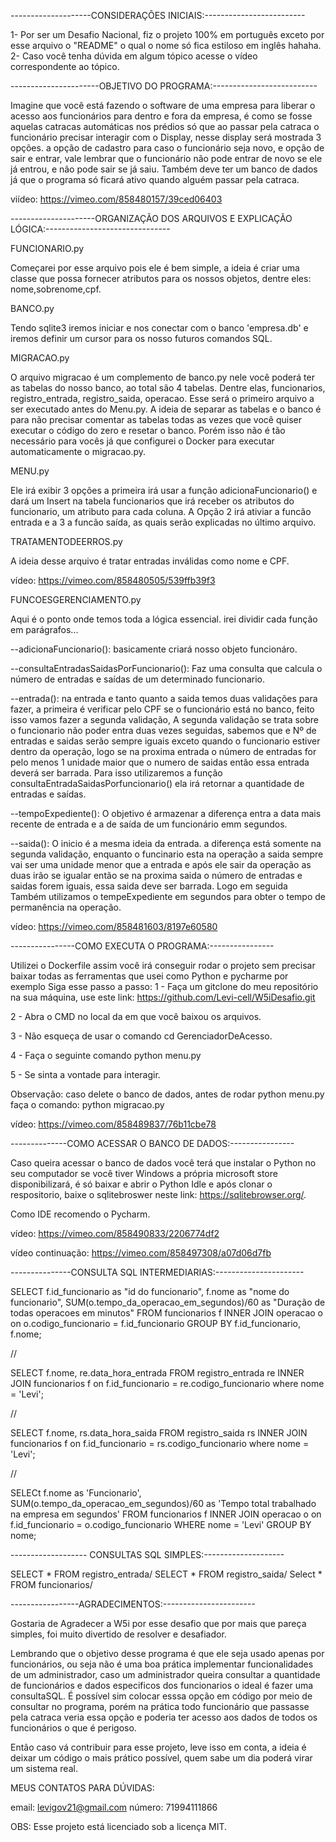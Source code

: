--------------------CONSIDERAÇÕES INICIAIS:-------------------------

1- Por ser um Desafio Nacional, fiz o projeto 100% em português exceto por esse arquivo o "README" o qual o nome só fica estiloso em inglês hahaha.
2- Caso você tenha dúvida em algum tópico acesse o vídeo correspondente ao tópico.

----------------------OBJETIVO DO PROGRAMA:--------------------------

Imagine que você está fazendo o software de uma empresa para liberar o acesso aos funcionários para dentro e fora da empresa, é como se fosse aquelas catracas automáticas nos prédios só que ao passar pela catraca o funcionário precisar interagir com o Display, nesse display será mostrada 3 opções. a opção de cadastro para caso o funcionário seja novo, e opção de sair e entrar, vale lembrar que o funcionário não pode entrar de novo se ele já entrou, e não pode sair se já saiu. Também deve ter um banco de dados já que o programa só ficará ativo quando alguém passar pela catraca.

viídeo: https://vimeo.com/858480157/39ced06403

---------------------ORGANIZAÇÃO DOS ARQUIVOS E EXPLICAÇÃO LÓGICA:-------------------------------


FUNCIONARIO.py

Começarei por esse arquivo pois ele é bem simple, a ideia é criar uma classe que possa fornecer atributos para os nossos objetos, dentre eles: nome,sobrenome,cpf.

BANCO.py

Tendo sqlite3 iremos iniciar e nos conectar com o banco 'empresa.db' e iremos definir um cursor para os nosso futuros comandos SQL.

MIGRACAO.py

O arquivo migracao é um complemento de banco.py nele você poderá ter as tabelas do nosso banco, ao total são 4 tabelas. Dentre elas, funcionarios, registro_entrada, registro_saida, operacao. Esse será o primeiro arquivo a ser executado antes do Menu.py. A ideia de separar as tabelas e o banco é para não precisar comentar as tabelas todas as vezes que você quiser executar o código do zero e resetar o banco. Porém isso não é tão necessário para vocês já que configurei o Docker para executar automaticamente o migracao.py.

MENU.py

Ele irá exibir 3 opções a primeira irá usar a função adicionaFuncionario() e dará um Insert na tabela funcionarios que irá receber os atributos do funcionario, um atributo para cada coluna. A Opção 2 irá ativiar a funcão entrada e a 3 a funcão saída, as quais serão explicadas no último arquivo.

TRATAMENTODEERROS.py

A ideia desse arquivo é tratar entradas inválidas como nome e CPF. 

vídeo: https://vimeo.com/858480505/539ffb39f3

FUNCOESGERENCIAMENTO.py

Aqui é o ponto onde temos toda a lógica essencial. irei dividir cada função em parágrafos...

--adicionaFuncionario(): basicamente criará nosso objeto funcionáro.

--consultaEntradasSaidasPorFuncionario(): Faz uma consulta que calcula o número de entradas e saídas de um determinado funcionario.

--entrada(): na entrada e tanto quanto a saida temos duas validações para fazer, a primeira é verificar pelo CPF se o funcionário está no banco, feito isso vamos fazer a segunda validação, A segunda validação se trata sobre o funcionario não poder entra duas vezes seguidas, sabemos que e Nº de entradas e saidas serão sempre iguais exceto quando o funcionario estiver dentro da operação, logo se na proxima entrada o número de entradas for pelo menos 1 unidade maior que o numero de saidas então essa entrada deverá ser barrada. Para isso utilizaremos a função consultaEntradaSaidasPorfuncionario() ela irá retornar a quantidade de entradas e saídas.

--tempoExpediente(): O objetivo é armazenar a diferença entra a data mais recente de entrada e a de saída de um funcionário emm segundos.

--saida(): O inicio é a mesma ideia da entrada.  a diferença está somente na segunda validação, enquanto o funcinario esta na operação a saida sempre vai ser uma unidade menor que a entrada e após ele sair da operação as duas irão se igualar então se na proxima saida o número de entradas e saidas forem iguais, essa saida deve ser barrada. Logo em seguida Também utilizamos o tempeExpediente em segundos para obter o tempo de permanência na operação.

vídeo: https://vimeo.com/858481603/8197e60580

----------------COMO EXECUTA O PROGRAMA:----------------

Utilizei o Dockerfile assim você irá conseguir rodar o projeto  sem precisar baixar todas as ferramentas que usei como Python e pycharme por exemplo
Siga esse passo a passo:
1 - Faça um gitclone do meu repositório na sua máquina, use este link: https://github.com/Levi-cell/W5iDesafio.git

2 - Abra o CMD no local da em que você baixou os arquivos. 

3 - Não esqueça de usar o comando cd GerenciadorDeAcesso.

4 - Faça o seguinte comando python menu.py

5 - Se sinta a vontade para interagir.

Observação: caso delete o banco de dados, antes de rodar python menu.py faça o comando: python migracao.py

vídeo: https://vimeo.com/858489837/76b11cbe78

--------------COMO ACESSAR O BANCO DE DADOS:----------------

Caso queira acessar o banco de dados você terá que instalar o Python no seu computador se você tiver Windows a própria microsoft store disponibilizará, é só baixar e abrir o Python Idle e após clonar o respositorio, baixe o sqlitebroswer neste link: https://sqlitebrowser.org/.

Como IDE recomendo o Pycharm. 

vídeo: https://vimeo.com/858490833/2206774df2

vídeo continuação: https://vimeo.com/858497308/a07d06d7fb

---------------CONSULTA SQL INTERMEDIARIAS:----------------------

SELECT
    f.id_funcionario as "id do funcionario",
    f.nome as "nome do funcionario",
    SUM(o.tempo_da_operacao_em_segundos)/60 as "Duração de todas operacoes em minutos"
FROM
    funcionarios f
INNER JOIN
    operacao o on o.codigo_funcionario = f.id_funcionario
GROUP BY
    f.id_funcionario, f.nome;

//

SELECT f.nome,
       re.data_hora_entrada
       FROM registro_entrada re
INNER JOIN funcionarios f on f.id_funcionario = re.codigo_funcionario
where nome = 'Levi';

//

SELECT f.nome,
       rs.data_hora_saida
       FROM registro_saida rs
INNER JOIN funcionarios f on f.id_funcionario = rs.codigo_funcionario
where nome = 'Levi';

//

SELECt f.nome as 'Funcionario',
       SUM(o.tempo_da_operacao_em_segundos)/60 as 'Tempo total trabalhado na empresa em segundos'
       FROM funcionarios f 
INNER JOIN operacao o on f.id_funcionario = o.codigo_funcionario
WHERE nome = 'Levi'
 GROUP BY nome;
    

------------------- CONSULTAS SQL SIMPLES:--------------------


SELECT * FROM registro_entrada/
SELECT * FROM registro_saida/
Select * FROM funcionarios/


-----------------AGRADECIMENTOS:-----------------------

Gostaria de Agradecer a W5i por esse desafio que por mais que pareça simples, foi muito divertido de resolver e desafiador.

Lembrando que o objetivo desse programa é que ele seja usado apenas por funcionários, ou seja não é uma boa prática implementar funcionalidades de um administrador, caso um administrador queira consultar a quantidade de funcionários e dados especificos dos funcionarios o ideal é fazer uma consultaSQL. É possível sim colocar esssa opção em código por meio de consultar no programa, porém na prática todo funcionário que passasse pela catraca veria essa opção e poderia ter acesso aos dados de todos os funcionários o que é perigoso.

Então caso vá contribuir para esse projeto, leve isso em conta, a ideia é deixar um código o mais prático possível, quem sabe um dia poderá virar um sistema real.

MEUS CONTATOS PARA DÚVIDAS:

email: levigov21@gmail.com
número: 71994111866

OBS: Esse projeto está licenciado sob a licença MIT.
